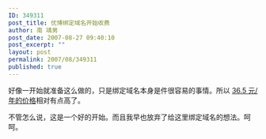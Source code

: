 ```yaml
---
ID: 349311
post_title: 优博绑定域名开始收费
author: 南 靖男
post_date: 2007-08-27 09:40:10
post_excerpt: ""
layout: post
permalink: 2007/08/349311
published: true
---
```

好像一开始就准备这么做的，只是绑定域名本身是件很容易的事情。所以 <a href="http://www.cnbeta.com/articles/37398.htm" title="优博网试水商业化 域名绑定开始收费">36.5 元/年的价格</a>相对有点高了。

不管怎么说，这是一个好的开始。而且我早也放弃了给这里绑定域名的想法。呵呵。